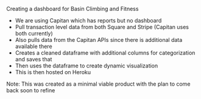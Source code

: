 Creating a dashboard for Basin Climbing and Fitness

* We are using Capitan which has reports but no dashboard
* Pull transaction level data from both Square and Stripe (Capitan uses both currently)
* Also pulls data from the Capitan APIs since there is additional data available there
* Creates a cleaned dataframe with additional columns for categorization and saves that
* Then uses the dataframe to create dynamic visualization
* This is then hosted on Heroku

Note: This was created as a minimal viable product with the plan to come back soon to refine
